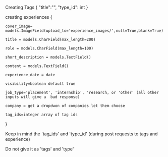 Creating Tags
{
    "title":"",
    "type_id": int
}


creating experiences
{
   
    cover_image= models.ImageField(upload_to='experience_images/',null=True,blank=True)
   
    title = models.CharField(max_length=200)
   
    role = models.CharField(max_length=100)
   
    short_description = models.TextField()
   
    content = models.TextField()
   
    experience_date = date
   
    visibility=boolean default true
   
    job_type='placement', 'internship', 'research, or 'other' (all other inputs will give a  bad response)
   
    company = get a dropdwon of companies let them choose

    tag_ids=integer array of tag ids
}

Keep in mind the 'tag_ids' and 'type_id' (during post requests to tags and experience) 

Do not give it as 'tags' and 'type'